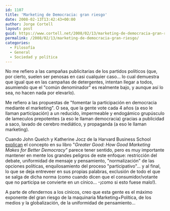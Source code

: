 ```yaml
---
id: 1107
title: 'Marketing de Democracia: gran riesgo'
date: 2008-02-13T13:42:43+00:00
author: Jorge Cortell
layout: post
guid: https://www.cortell.net/2008/02/13/marketing-de-democracia-gran-riesgo/
permalink: /2008/02/13/marketing-de-democracia-gran-riesgo/
categories:
  - Filosofí­a
  - General
  - Sociedad y polí­tica
---
```

No me refiero a las campañas publicitarias de los partidos polí­ticos (que, por cierto, suelen ser penosas en casi cualquier caso... lo cual demuestra que igual que en las campañas de detergentes, intentan llegar a todos, asumiendo que el "común denominador" es realmente bajo, y aunque así­ lo sea, no hacen nada por elevarlo).

Me refiero a las propuestas de "fomentar la participación en democracia mediante el marketing". O sea, que la gente vote cada 4 años (a eso le llaman participación) a un reducido, impermeable y endogámico grupúsculo de lameculos prepotentes (a eso le llaman democracia) gracias a publicidad a saco, lavado de cerebro mediático, y propaganda (a eso le llaman marketing).

Cuando John Quelch y Katherine Jocz de la Harvard Business School <a title="hbswk.hbs.edu" target="_blank" href="https://hbswk.hbs.edu/item/5774.html">explican</a> el concepto en su libro "<cite>Greater Good: How Good Marketing Makes for Better Democracy"</cite> parece tener sentido, pero es muy importante mantener en mente los grandes peligros de este enfoque: restricción del debate, uniformidad de mensaje y pensamiento, "normalización" de las opciones polí­ticas, enquilosamiento del proceso "participativo"... y al final, lo que se deja entreveer en sus propias palabras, exclusión de todo el que se salga de dicha norma (como cuando dicen que el consumidor/votante que no participa se convierte en un cí­nico... -¡como si esto fuese malo!).

A parte de ofendernos a los cí­nicos, creo que esta gente es el máximo exponente del gran riesgo de la maquinaria Marketing+Polí­tica, de los medios y la globalización, de la uniformidad de pensamiento...